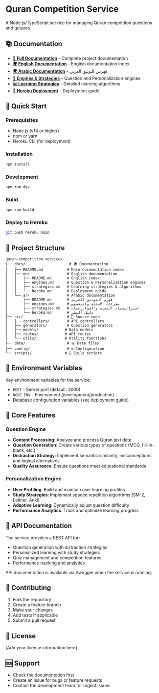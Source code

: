 # Quran Competition Service

A Node.js/TypeScript service for managing Quran competition questions and quizzes.

## 📚 Documentation

- **[📖 Full Documentation](./docs/README.md)** - Complete project documentation
- **[🌍 English Documentation](./docs/en/README.md)** - English documentation index
- **[🌍 Arabic Documentation](./docs/ar/README.md)** - فهرس التوثيق العربي
- **[🧠 Engines & Strategies](./docs/en/engines.md)** - Question and Personalization engines
- **[📊 Learning Strategies](./docs/en/strategies.md)** - Detailed learning algorithms
- **[🚀 Heroku Deployment](./docs/en/heroku.md)** - Deployment guide

## 🚀 Quick Start

### Prerequisites
- Node.js (v14 or higher)
- npm or yarn
- Heroku CLI (for deployment)

### Installation
```bash
npm install
```

### Development
```bash
npm run dev
```

### Build
```bash
npm run build
```

### Deploy to Heroku
```bash
git push heroku main
```

## 📁 Project Structure

```
quran-competition-service/
├── docs/                    # 📚 Documentation
│   ├── README.md           # Main documentation index
│   ├── en/                 # English documentation
│   │   ├── README.md       # English index
│   │   ├── engines.md      # Question & Personalization engines
│   │   ├── strategies.md   # Learning strategies & algorithms
│   │   └── heroku.md       # Deployment guide
│   └── ar/                 # Arabic documentation
│       ├── README.md       # فهرس التوثيق العربي
│       ├── engines.md      # محركات الأسئلة والتخصيص
│       ├── strategies.md   # استراتيجيات التعلم والخوارزميات
│       └── heroku.md       # دليل النشر
├── src/                    # 🔧 Source code
│   ├── controllers/        # API controllers
│   ├── generators/         # Question generators
│   ├── models/            # Data models
│   ├── routes/            # API routes
│   └── utils/             # Utility functions
├── data/                   # 📊 Data files
├── config/                 # ⚙️ Configuration
└── scripts/               # 🔨 Build scripts
```

## 🔧 Environment Variables

Key environment variables for the service:

- `PORT` - Server port (default: 3000)
- `NODE_ENV` - Environment (development/production)
- Database configuration variables (see deployment guide)

## 🧠 Core Features

### Question Engine
- **Content Processing**: Analyze and process Quran text data
- **Question Generation**: Create various types of questions (MCQ, fill-in-blank, etc.)
- **Distraction Strategy**: Implement semantic similarity, misconceptions, and logical alternatives
- **Quality Assurance**: Ensure questions meet educational standards

### Personalization Engine
- **User Profiling**: Build and maintain user learning profiles
- **Study Strategies**: Implement spaced repetition algorithms (SM-2, Leitner, Anki)
- **Adaptive Learning**: Dynamically adjust question difficulty
- **Performance Analytics**: Track and optimize learning progress

## 📖 API Documentation

The service provides a REST API for:
- Question generation with distraction strategies
- Personalized learning with study strategies
- Quiz management and competition features
- Performance tracking and analytics

API documentation is available via Swagger when the service is running.

## 🤝 Contributing

1. Fork the repository
2. Create a feature branch
3. Make your changes
4. Add tests if applicable
5. Submit a pull request

## 📄 License

[Add your license information here]

## 🆘 Support

- Check the [documentation](./docs/README.md) first
- Create an issue for bugs or feature requests
- Contact the development team for urgent issues 